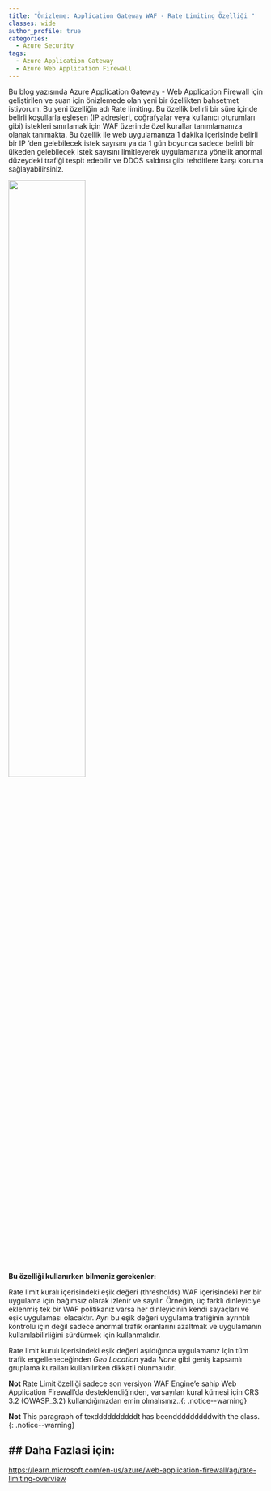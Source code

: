 ```yaml
---
title: "Önizleme: Application Gateway WAF - Rate Limiting Özelliği "
classes: wide
author_profile: true
categories:
  - Azure Security
tags:
  - Azure Application Gateway
  - Azure Web Application Firewall
---
```


Bu blog yazısında Azure Application Gateway - Web Application Firewall için geliştirilen ve şuan için önizlemede olan yeni bir özellikten bahsetmet istiyorum. Bu yeni özelliğin adı Rate limiting. Bu özellik  belirli bir süre içinde belirli koşullarla eşleşen (IP adresleri, coğrafyalar veya kullanıcı oturumları gibi) istekleri sınırlamak için WAF  üzerinde özel kurallar tanımlamanıza olanak tanımakta. Bu özellik ile web uygulamanıza 1 dakika içerisinde belirli bir IP ‘den gelebilecek istek sayısını ya da 1 gün boyunca sadece belirli bir ülkeden gelebilecek istek sayısını limitleyerek uygulamanıza yönelik anormal düzeydeki trafiği tespit edebilir ve DDOS saldırısı gibi tehditlere karşı koruma sağlayabilirsiniz.

<img src="https://github.com/martin3mre/martin3mre/blob/main/assets/images/Rate-Limiting-Feature.png?raw=true" width="55%" height="55%" />

**Bu özelliği kullanırken bilmeniz gerekenler:**

Rate limit kuralı içerisindeki eşik değeri (thresholds) WAF içerisindeki her bir uygulama için bağımsız olarak izlenir ve sayılır. Örneğin, üç farklı dinleyiciye eklenmiş tek bir WAF politikanız varsa her dinleyicinin kendi sayaçları ve eşik uygulaması olacaktır. Ayrı bu eşik değeri uygulama trafiğinin ayrıntılı kontrolü için değil sadece anormal trafik oranlarını azaltmak ve uygulamanın kullanılabilirliğini sürdürmek için kullanmalıdır.

Rate limit kurulı içerisindeki eşik değeri aşıldığında uygulamanız için tüm trafik engelleneceğinden  *Geo Location* yada *None* gibi geniş kapsamlı gruplama kuralları kullanılırken dikkatli olunmalıdır.

**Not** Rate Limit özelliği sadece son versiyon WAF Engine’e sahip Web Application Firewall’da desteklendiğinden, varsayılan kural kümesi için CRS 3.2 (OWASP_3.2) kullandığınızdan emin olmalısınız..{: .notice--warning}

**Not** This paragraph of texddddddddddt has beendddddddddwith the  class.
{: .notice--warning}


## ## Daha Fazlasi için:

https://learn.microsoft.com/en-us/azure/web-application-firewall/ag/rate-limiting-overview



 